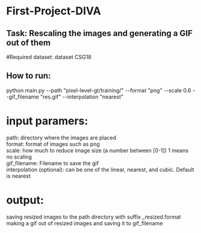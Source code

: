 # First-Project-DIVA
## Task: Rescaling the images and generating a GIF out of them
#Required dataset: dataset CSG18 

## How to run:
python main.py --path "pixel-level-gt/training/" --format "png" --scale 0.6 --gif_filename "res.gif" --interpolation "nearest"

# input paramers:
   path: directory where the images are placed \
   format: format of images such as png \
   scale: how much to reduce image size (a number between [0-1]) 1 means no scaling \
   gif_filename: Filename to save the gif \
   interpolation (optional): can be one of the linear, nearest, and cubic. Default is nearest 

# output:
   saving resized images to the path directory with suffix _resized.format \
   making a gif out of resized images and saving it to gif_filename 

